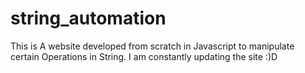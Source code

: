 # string_automation
This is A website developed from scratch in Javascript to manipulate certain Operations in String. I am constantly updating the site :)D 

